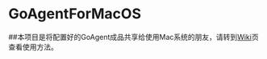 GoAgentForMacOS
===============
##本项目是将配置好的GoAgent成品共享给使用Mac系统的朋友，请转到[Wiki](https://github.com/comeforu2012/GoAgentForMacOS/wiki)页查看使用方法。
